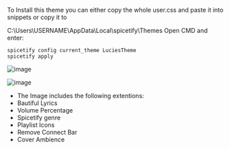 To Install this theme you can either copy the whole user.css and paste it into snippets or copy it to 

C:\Users\USERNAME\AppData\Local\spicetify\Themes
Open CMD and enter:

```
spicetify config current_theme LuciesTheme
spicetify apply
```


![image](https://github.com/luciezka/LuciesPurple-Spicetify/assets/83407389/ae2effcd-8c7e-4262-9317-a64380db12bc)

![image](https://github.com/luciezka/LuciesPurple-Spicetify/assets/83407389/6b7ff65c-bfae-491b-8b9f-0d1435fc58a3)


- The Image includes the following extentions:
- Bautiful Lyrics
- Volume Percentage
- Spicetify genre
- Playlist Icons
- Remove Connect Bar
- Cover Ambience
